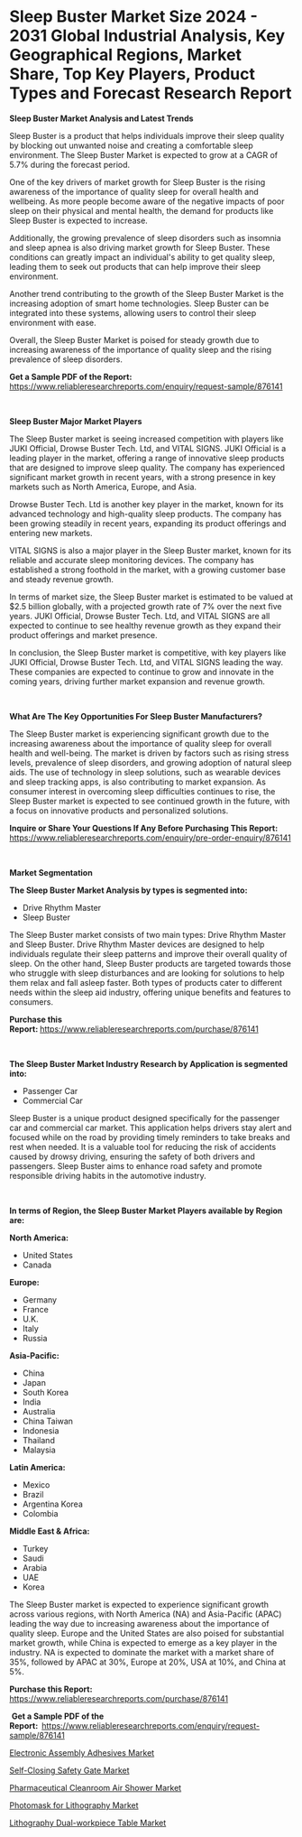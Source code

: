 <p><h1>Sleep Buster Market Size 2024 - 2031 Global Industrial Analysis, Key Geographical Regions, Market Share, Top Key Players, Product Types and Forecast Research Report</h1></p><p><strong>Sleep Buster Market Analysis and Latest Trends</strong></p>
<p><p>Sleep Buster is a product that helps individuals improve their sleep quality by blocking out unwanted noise and creating a comfortable sleep environment. The Sleep Buster Market is expected to grow at a CAGR of 5.7% during the forecast period. </p><p>One of the key drivers of market growth for Sleep Buster is the rising awareness of the importance of quality sleep for overall health and wellbeing. As more people become aware of the negative impacts of poor sleep on their physical and mental health, the demand for products like Sleep Buster is expected to increase. </p><p>Additionally, the growing prevalence of sleep disorders such as insomnia and sleep apnea is also driving market growth for Sleep Buster. These conditions can greatly impact an individual's ability to get quality sleep, leading them to seek out products that can help improve their sleep environment.</p><p>Another trend contributing to the growth of the Sleep Buster Market is the increasing adoption of smart home technologies. Sleep Buster can be integrated into these systems, allowing users to control their sleep environment with ease.</p><p>Overall, the Sleep Buster Market is poised for steady growth due to increasing awareness of the importance of quality sleep and the rising prevalence of sleep disorders.</p></p>
<p><strong>Get a Sample PDF of the Report:&nbsp;</strong> <a href="https://www.reliableresearchreports.com/enquiry/request-sample/876141">https://www.reliableresearchreports.com/enquiry/request-sample/876141</a></p>
<p>&nbsp;</p>
<p><strong>Sleep Buster Major Market Players</strong></p>
<p><p>The Sleep Buster market is seeing increased competition with players like JUKI Official, Drowse Buster Tech. Ltd, and VITAL SIGNS. JUKI Official is a leading player in the market, offering a range of innovative sleep products that are designed to improve sleep quality. The company has experienced significant market growth in recent years, with a strong presence in key markets such as North America, Europe, and Asia. </p><p>Drowse Buster Tech. Ltd is another key player in the market, known for its advanced technology and high-quality sleep products. The company has been growing steadily in recent years, expanding its product offerings and entering new markets. </p><p>VITAL SIGNS is also a major player in the Sleep Buster market, known for its reliable and accurate sleep monitoring devices. The company has established a strong foothold in the market, with a growing customer base and steady revenue growth.</p><p>In terms of market size, the Sleep Buster market is estimated to be valued at $2.5 billion globally, with a projected growth rate of 7% over the next five years. JUKI Official, Drowse Buster Tech. Ltd, and VITAL SIGNS are all expected to continue to see healthy revenue growth as they expand their product offerings and market presence.</p><p>In conclusion, the Sleep Buster market is competitive, with key players like JUKI Official, Drowse Buster Tech. Ltd, and VITAL SIGNS leading the way. These companies are expected to continue to grow and innovate in the coming years, driving further market expansion and revenue growth.</p></p>
<p>&nbsp;</p>
<p><strong>What Are The Key Opportunities For Sleep Buster Manufacturers?</strong></p>
<p><p>The Sleep Buster market is experiencing significant growth due to the increasing awareness about the importance of quality sleep for overall health and well-being. The market is driven by factors such as rising stress levels, prevalence of sleep disorders, and growing adoption of natural sleep aids. The use of technology in sleep solutions, such as wearable devices and sleep tracking apps, is also contributing to market expansion. As consumer interest in overcoming sleep difficulties continues to rise, the Sleep Buster market is expected to see continued growth in the future, with a focus on innovative products and personalized solutions.</p></p>
<p><strong>Inquire or Share Your Questions If Any Before Purchasing This Report:</strong> <a href="https://www.reliableresearchreports.com/enquiry/pre-order-enquiry/876141">https://www.reliableresearchreports.com/enquiry/pre-order-enquiry/876141</a></p>
<p>&nbsp;</p>
<p><strong>Market Segmentation</strong></p>
<p><strong>The Sleep Buster Market Analysis by types is segmented into:</strong></p>
<p><ul><li>Drive Rhythm Master</li><li>Sleep Buster</li></ul></p>
<p><p>The Sleep Buster market consists of two main types: Drive Rhythm Master and Sleep Buster. Drive Rhythm Master devices are designed to help individuals regulate their sleep patterns and improve their overall quality of sleep. On the other hand, Sleep Buster products are targeted towards those who struggle with sleep disturbances and are looking for solutions to help them relax and fall asleep faster. Both types of products cater to different needs within the sleep aid industry, offering unique benefits and features to consumers.</p></p>
<p><strong>Purchase this Report:&nbsp;</strong><a href="https://www.reliableresearchreports.com/purchase/876141">https://www.reliableresearchreports.com/purchase/876141</a></p>
<p>&nbsp;</p>
<p><strong>The Sleep Buster Market Industry Research by Application is segmented into:</strong></p>
<p><ul><li>Passenger Car</li><li>Commercial Car</li></ul></p>
<p><p>Sleep Buster is a unique product designed specifically for the passenger car and commercial car market. This application helps drivers stay alert and focused while on the road by providing timely reminders to take breaks and rest when needed. It is a valuable tool for reducing the risk of accidents caused by drowsy driving, ensuring the safety of both drivers and passengers. Sleep Buster aims to enhance road safety and promote responsible driving habits in the automotive industry.</p></p>
<p>&nbsp;</p>
<p><strong>In terms of Region, the Sleep Buster Market Players available by Region are:</strong></p>
<p>
    <p> <strong> North America: </strong>
        <ul>
            <li>United States</li>
            <li>Canada</li>
        </ul>
        </p> 
    <p> <strong> Europe: </strong>
        <ul>
            <li>Germany</li>
            <li>France</li>
            <li>U.K.</li>
            <li>Italy</li>
            <li>Russia</li>
        </ul>
        </p> 
    <p> <strong> Asia-Pacific: </strong>
        <ul>
            <li>China</li>
            <li>Japan</li>
            <li>South Korea</li>
            <li>India</li>
            <li>Australia</li>
            <li>China Taiwan</li>
            <li>Indonesia</li>
            <li>Thailand</li>
            <li>Malaysia</li>
        </ul>
        </p> 
    <p> <strong> Latin America: </strong>
        <ul>
            <li>Mexico</li>
            <li>Brazil</li>
            <li>Argentina Korea</li>
            <li>Colombia</li>
        </ul>
        </p> 
    <p> <strong> Middle East & Africa: </strong>
        <ul>
            <li>Turkey</li>
            <li>Saudi</li>
            <li>Arabia</li>
            <li>UAE</li>
            <li>Korea</li>
        </ul>
    </p>
    </p>
<p><p>The Sleep Buster market is expected to experience significant growth across various regions, with North America (NA) and Asia-Pacific (APAC) leading the way due to increasing awareness about the importance of quality sleep. Europe and the United States are also poised for substantial market growth, while China is expected to emerge as a key player in the industry. NA is expected to dominate the market with a market share of 35%, followed by APAC at 30%, Europe at 20%, USA at 10%, and China at 5%.</p></p>
<p><strong>Purchase this Report: </strong><a href="https://www.reliableresearchreports.com/purchase/876141">https://www.reliableresearchreports.com/purchase/876141</a></p>
<p>&nbsp;<strong>Get a Sample PDF of the Report:&nbsp;&nbsp;</strong><a href="https://www.reliableresearchreports.com/enquiry/request-sample/876141">https://www.reliableresearchreports.com/enquiry/request-sample/876141</a></p>
<p><strong></strong></p>
<p><p><a href="https://copper-carbon-84f.notion.site/Electronic-Assembly-Adhesives-Market-Size-Focuses-on-Market-Dynamics-In-Depth-Analysis-and-Future-P-348cf8e5dfed4758ad79139a5aee6c3f">Electronic Assembly Adhesives Market</a></p><p><a href="https://circular-yam-9b9.notion.site/Self-Closing-Safety-Gate-Market-Size-Market-Share-and-Global-Market-Analysis-Report-2024-2031-b186527fb7e8442b89ed43f4714584ce">Self-Closing Safety Gate Market</a></p><p><a href="https://cedar-agate-3da.notion.site/Pharmaceutical-Cleanroom-Air-Shower-Market-Research-Report-Forecasted-for-Period-from-2024-2031-b-5fe9df29019e4d44a64cbef89c10ea0f">Pharmaceutical Cleanroom Air Shower Market</a></p><p><a href="https://view.publitas.com/reportprime-1/global-photomask-for-lithography-market-by-types-applications-and-major-players-with-regional-growth-rate-analysis-and-development-situation-from-2024-to-2031/">Photomask for Lithography Market</a></p><p><a href="https://view.publitas.com/reportprime-1/lithography-dual-workpiece-table-market-dynamics-2024-2031-also-about-its-market-trends-projections-and-opportunities/">Lithography Dual-workpiece Table Market</a></p></p>